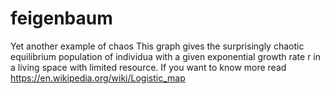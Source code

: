 # feigenbaum
Yet another example of chaos
This graph gives the surprisingly chaotic equilibrium population of individua with a given exponential growth rate r in a living space with limited resource.
If you want to know more read 
https://en.wikipedia.org/wiki/Logistic_map
